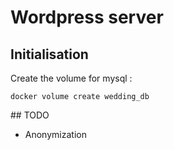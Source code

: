 # Wordpress server

## Initialisation

Create the volume for mysql :
```
docker volume create wedding_db
```

## TODO

- Anonymization
